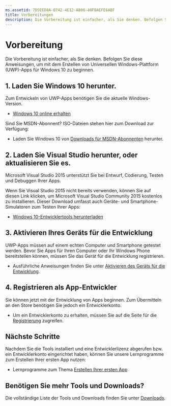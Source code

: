 ```yaml
---
ms.assetid: 7D5EED8A-0742-4E12-A806-40FBAEFE6ABF
title: Vorbereitungen
description: Die Vorbereitung ist einfacher, als Sie denken. Befolgen Sie diese Anweisungen, um mit dem Erstellen von Universellen Windows-Plattform (UWP)-Apps für Windows 10 zu beginnen.
---
```

# Vorbereitung

Die Vorbereitung ist einfacher, als Sie denken. Befolgen Sie diese Anweisungen, um mit dem Erstellen von Universellen Windows-Plattform (UWP)-Apps für Windows 10 zu beginnen.

## 1. Laden Sie Windows 10 herunter.

Zum Entwickeln von UWP-Apps benötigen Sie die aktuelle Windows-Version.

-   [Windows 10 online erhalten](http://go.microsoft.com/fwlink/p/?LinkId=619312)

Sind Sie MSDN-Abonnent? ISO-Dateien stehen hier zum Download zur Verfügung:

-   Laden Sie Windows 10 von [Downloads für MSDN-Abonnenten](http://go.microsoft.com/fwlink/p/?LinkId=266384) herunter.

## 2. Laden Sie Visual Studio herunter, oder aktualisieren Sie es.

Microsoft Visual Studio 2015 unterstützt Sie bei Entwurf, Codierung, Testen und Debuggen Ihrer Apps.

Wenn Sie Visual Studio 2015 nicht bereits verwenden, können Sie auf diesen Link klicken, um Microsoft Visual Studio Community 2015 kostenlos zu installieren. Dieser Download umfasst auch Geräte- und Smartphone-Simulatoren zum Testen Ihrer Apps:

-   [Windows 10-Entwicklertools herunterladen](https://go.microsoft.com/fwlink/p/?LinkID=534189)

## 3. Aktivieren Ihres Geräts für die Entwicklung

UWP-Apps müssen auf einem echten Computer und Smartphone getestet werden. Bevor Sie Apps für Ihren Computer oder Ihr Windows Phone bereitstellen können, müssen Sie das Gerät für die Entwicklung registrieren.

-   Ausführliche Anweisungen finden Sie unter [Aktivieren des Geräts für die Entwicklung](enable-your-device-for-development.md).

## 4. Registrieren als App-Entwickler

Sie können jetzt mit der Entwicklung von Apps beginnen. Zum Übermitteln an den Store benötigen Sie jedoch ein Entwicklerkonto.

-   Um ein Entwicklerkonto zu erhalten, müssen Sie auf die Seite für die [Registrierung](sign-up.md) zugreifen.

## Nächste Schritte

Nachdem Sie die Tools installiert und eine Entwicklerlizenz abgerufen bzw. ein Entwicklerkonto eingerichtet haben, können Sie unsere Lernprogramme zum Erstellen Ihrer ersten App nutzen:

-   Lernprogramme zum Thema [Erstellen Ihrer ersten App](your-first-app.md)

## Benötigen Sie mehr Tools und Downloads?

Die vollständige Liste der Tools und Downloads finden Sie unter [Downloads](http://go.microsoft.com/fwlink/p/?linkid=285935).




<!--HONumber=Mar16_HO1-->


